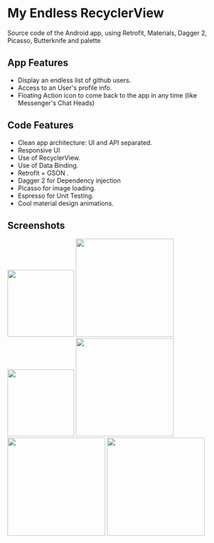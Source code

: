 # My Endless RecyclerView

Source code of the Android app, using Retrofit, Materials, Dagger 2, Picasso, Butterknife and  palette

## App Features

- Display an endless list of github users.
- Access to an User's profile info.
- Floating Action icon to come back to the app in any time (like Messenger's Chat Heads)

## Code Features

- Clean app architecture: UI and API separated.
- Responsive UI
- Use of RecyclerView.
- Use of Data Binding.
- Retrofit + GSON .
- Dagger 2 for Dependency injection 
- Picasso for image loading.
- Espresso for Unit Testing. 
- Cool material design animations.


## Screenshots

<img src="https://raw.githubusercontent.com/victor-munoz/EndlessRecyclerView/master/art/screenshots/users_nexus5.png" width="150"/>
<img src="https://raw.githubusercontent.com/victor-munoz/EndlessRecyclerView/master/art/screenshots/users_nexus7.png" width="220"/>
<img src="https://raw.githubusercontent.com/victor-munoz/EndlessRecyclerView/master/art/screenshots/user_nexus5.png" width="150"/>
<img src="https://raw.githubusercontent.com/victor-munoz/EndlessRecyclerView/master/art/screenshots/user_nexus7.png" width="220"/>

<img src="https://raw.githubusercontent.com/victor-munoz/EndlessRecyclerView/master/art/gif/CoordinatorLayout.gif" width="220"/>
<img src="https://raw.githubusercontent.com/victor-munoz/EndlessRecyclerView/master/art/gif/endeless.gif" width="220"/>






